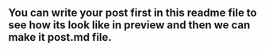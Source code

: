You can write your post first in this readme file to see how its look like in preview and then we can make it post.md file.
---------
